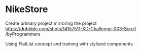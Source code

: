 # NikeStore
Create primary project mirroring the project https://dribbble.com/shots/14157511-XD-Challenge-003-Scroll /byProgrammers

Using FlatList concept and training with stylized components
